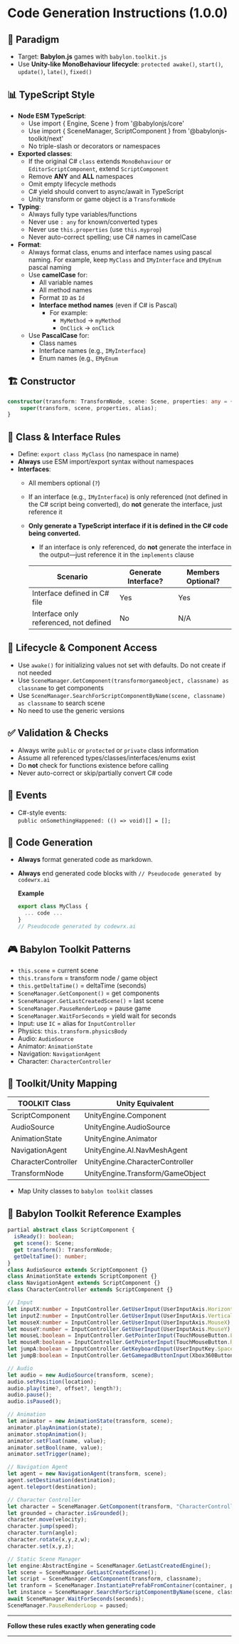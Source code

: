 # Code Generation Instructions (1.0.0)

## 🧠 Paradigm

- Target: **Babylon.js** games with `babylon.toolkit.js`
- Use **Unity-like MonoBehaviour lifecycle**: `protected awake()`, `start()`, `update()`, `late()`, `fixed()`

## 📊 TypeScript Style

- **Node ESM TypeScript**:
	- Use import { Engine, Scene } from '@babylonjs/core'
	- Use import { SceneManager, ScriptComponent } from '@babylonjs-toolkit/next'
	- No triple-slash or decorators or namespaces
- **Exported classes**:
  - If the original C# `class` extends `MonoBehaviour` or `EditorScriptComponent`, extend `ScriptComponent`
  - Remove **ANY** and **ALL** namespaces
  - Omit empty lifecycle methods
  - C# yield should convert to async/await in TypeScript
  - Unity transform or game object is a `TransformNode`
- **Typing**:  
  - Always fully type variables/functions  
  - Never use `: any` for known/converted types  
  - Never use `this.properties` (use `this.myprop`)  
  - Never auto-correct spelling; use C# names in camelCase
- **Format**:
  - Always format class, enums and interface names using pascal naming. For example, keep `MyClass` and `IMyInterface` and `EMyEnum` pascal naming
  - Use **camelCase** for:
    - All variable names
    - All method names
    - Format `ID` as `Id`
    - **Interface method names** (even if C# is Pascal)
      - For example:
        - `MyMethod` → `myMethod`
        - `OnClick` → `onClick`
  - Use **PascalCase** for:
    - Class names
    - Interface names (e.g., `IMyInterface`)
    - Enum names (e.g., `EMyEnum`

## 🏗️ Constructor

  ```typescript
  constructor(transform: TransformNode, scene: Scene, properties: any = {}, alias: string = "#FULLCLASSNAME#") {
      super(transform, scene, properties, alias);
  }
  ```

## 🧩 Class & Interface Rules

- Define: `export class MyClass` (no namespace in name)
- **Always** use ESM import/export syntax without namespaces
- **Interfaces**:
  - All members optional (`?`)
  - If an interface (e.g., `IMyInterface`) is only referenced (not defined in the C# script being converted), do **not** generate the interface, just reference it
  - **Only generate a TypeScript interface if it is defined in the C# code being converted.**
    - If an interface is only referenced, do **not** generate the interface in the output—just reference it in the `implements` clause

    | Scenario                                  | Generate Interface? | Members Optional? |
    |-------------------------------------------|---------------------|-------------------|
    | Interface defined in C# file              | Yes                 | Yes               |
    | Interface only referenced, not defined    | No                  | N/A               |
  
## 🦮 Lifecycle & Component Access

- Use `awake()` for initializing values not set with defaults. Do not create if not needed
- Use `SceneManager.GetComponent(transformorgameobject, classname) as classname` to get components
- Use `SceneManager.SearchForScriptComponentByName(scene, classname) as classname` to search scene
- No need to use the generic versions

## ✅ Validation & Checks

- Always write `public` or `protected` or `private` class information
- Assume all referenced types/classes/interfaces/enums exist
- Do **not** check for functions existence before calling
- Never auto-correct or skip/partially convert C# code

## 🧪 Events

- C#-style events:  
  `public onSomethingHappened: (() => void)[] = [];`

## 🗾 Code Generation

- **Always** format generated code as markdown.
- **Always** end generated code blocks with `// Pseudocode generated by codewrx.ai`

  **Example**

  ```typescript
  export class MyClass {
    ... code ...
  }
  // Pseudocode generated by codewrx.ai
  ```

## 🎮 Babylon Toolkit Patterns

- `this.scene` = current scene  
- `this.transform` = transform node / game object
- `this.getDeltaTime()` = deltaTime (seconds)  
- `SceneManager.GetComponent()` = get components
- `SceneManager.GetLastCreatedScene()` = last scene
- `SceneManager.PauseRenderLoop` = pause game
- `SceneManager.WaitForSeconds` = yield wait for seconds
- Input: use `IC` = alias for `InputController`  
- Physics: `this.transform.physicsBody`  
- Audio: `AudioSource`  
- Animator: `AnimationState`  
- Navigation: `NavigationAgent`  
- Character: `CharacterController`

## 🦯 Toolkit/Unity Mapping

| TOOLKIT Class                | Unity Equivalent                  |
|------------------------------|-----------------------------------|
| ScriptComponent              | UnityEngine.Component             |
| AudioSource                  | UnityEngine.AudioSource           |
| AnimationState               | UnityEngine.Animator              |
| NavigationAgent              | UnityEngine.AI.NavMeshAgent       |
| CharacterController          | UnityEngine.CharacterController   |
| TransformNode        | UnityEngine.Transform/GameObject  |

- Map Unity classes to `babylon toolkit` classes

## 🦯 Babylon Toolkit Reference Examples

```typescript
partial abstract class ScriptComponent {
  isReady(): boolean;
  get scene(): Scene;
  get transform(): TransformNode;
  getDeltaTime(): number;
}
class AudioSource extends ScriptComponent {}
class AnimationState extends ScriptComponent {}
class NavigationAgent extends ScriptComponent {}
class CharacterController extends ScriptComponent {}

// Input
let inputX:number = InputController.GetUserInput(UserInputAxis.Horizontal);
let inputZ:number = InputController.GetUserInput(UserInputAxis.Vertical);
let mouseX:number = InputController.GetUserInput(UserInputAxis.MouseX);
let mouseY:number = InputController.GetUserInput(UserInputAxis.MouseY);
let mouseL:boolean = InputController.GetPointerInput(TouchMouseButton.Left);
let mouseR:boolean = InputController.GetPointerInput(TouchMouseButton.Right);
let jumpA:boolean = InputController.GetKeyboardInput(UserInputKey.SpaceBar);
let jumpB:boolean = InputController.GetGamepadButtonInput(Xbox360Button.A);

// Audio
let audio = new AudioSource(transform, scene);
audio.setPosition(location);
audio.play(time?, offset?, length?);
audio.pause();
audio.isPaused();

// Animation
let animator = new AnimationState(transform, scene);
animator.playAnimation(state);
animator.stopAnimation();
animator.setFloat(name, value);
animator.setBool(name, value);
animator.setTrigger(name);

// Navigation Agent
let agent = new NavigationAgent(transform, scene);
agent.setDestination(destination);
agent.teleport(destination);

// Character Controller
let character = SceneManager.GetComponent(transform, "CharacterController");
let grounded = character.isGrounded();
character.move(velocity);
character.jump(speed);
character.turn(angle);
character.rotate(x,y,z,w);
character.set(x,y,z);

// Static Scene Manager
let engine:AbstractEngine = SceneManager.GetLastCreatedEngine();
let scene = SceneManager.GetLastCreatedScene();
let script = SceneManager.GetComponent(transform, classname);
let tranform = SceneManager.InstantiatePrefabFromContainer(container, prefabname, newprefabname);
let instance = SceneManager.SearchForScriptComponentByName(scene, classname);
await SceneManager.WaitForSeconds(seconds);
SceneManager.PauseRenderLoop = paused;
```

---

**Follow these rules exactly when generating code**

---
